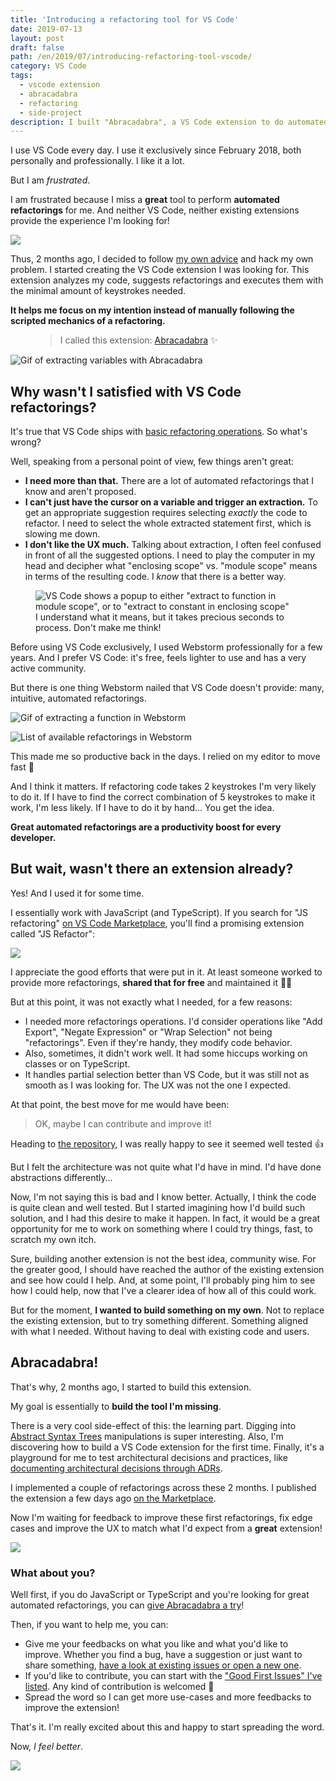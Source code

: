 ```yaml
---
title: 'Introducing a refactoring tool for VS Code'
date: 2019-07-13
layout: post
draft: false
path: /en/2019/07/introducing-refactoring-tool-vscode/
category: VS Code
tags:
  - vscode extension
  - abracadabra
  - refactoring
  - side-project
description: I built "Abracadabra", a VS Code extension to do automated refactorings.
---
```


I use VS Code every day. I use it exclusively since February 2018, both personally and professionally. I like it a lot.

But I am _frustrated_.

I am frustrated because I miss a **great** tool to perform **automated refactorings** for me. And neither VS Code, neither existing extensions provide the experience I'm looking for!

![](./frustrated.gif)

Thus, 2 months ago, I decided to follow [my own advice](/en/2019/06/drawing-git-graphs-browser/) and hack my own problem. I started creating the VS Code extension I was looking for. This extension analyzes my code, suggests refactorings and executes them with the minimal amount of keystrokes needed.

**It helps me focus on my intention instead of manually following the scripted mechanics of a refactoring.**

<figure>
  <blockquote>
    <p>I called this extension: <a href="https://marketplace.visualstudio.com/items?itemName=nicoespeon.abracadabra">Abracadabra</a> ✨</p>
  </blockquote>
</figure>

![Gif of extracting variables with Abracadabra](./abracadabra-demo.gif)

## Why wasn't I satisfied with VS Code refactorings?

It's true that VS Code ships with [basic refactoring operations](https://code.visualstudio.com/docs/editor/refactoring). So what's wrong?

Well, speaking from a personal point of view, few things aren't great:

- **I need more than that.** There are a lot of automated refactorings that I know and aren't proposed.
- **I can't just have the cursor on a variable and trigger an extraction.** To get an appropriate suggestion requires selecting _exactly_ the code to refactor. I need to select the whole extracted statement first, which is slowing me down.
- **I don't like the UX much.** Talking about extraction, I often feel confused in front of all the suggested options. I need to play the computer in my head and decipher what "enclosing scope" vs. "module scope" means in terms of the resulting code. I _know_ that there is a better way.

<figure>
  <img src="./confusing-vscode-extraction.png" alt='VS Code shows a popup to either "extract to function in module scope", or to "extract to constant in enclosing scope"'>
  <figcaption>I understand what it means, but it takes precious seconds to process. Don't make me think!</figcaption>
</figure>

Before using VS Code exclusively, I used Webstorm professionally for a few years. And I prefer VS Code: it's free, feels lighter to use and has a very active community.

But there is one thing Webstorm nailed that VS Code doesn't provide: many, intuitive, automated refactorings.

![Gif of extracting a function in Webstorm](./extract-function-webstorm.gif)

![List of available refactorings in Webstorm](./webstorm-list-refactorings.png)

This made me so productive back in the days. I relied on my editor to move fast 🏇

And I think it matters. If refactoring code takes 2 keystrokes I'm very likely to do it. If I have to find the correct combination of 5 keystrokes to make it work, I'm less likely. If I have to do it by hand… You get the idea.

**Great automated refactorings are a productivity boost for every developer.**

## But wait, wasn't there an extension already?

Yes! And I used it for some time.

I essentially work with JavaScript (and TypeScript). If you search for "JS refactoring" [on VS Code Marketplace](https://marketplace.visualstudio.com/search?term=js%20refactoring&target=VSCode&category=All%20categories&sortBy=Relevance), you'll find a promising extension called "JS Refactor":

![](./marketplace-js-refactoring.png)

I appreciate the good efforts that were put in it. At least someone worked to provide more refactorings, **shared that for free** and maintained it 👏👏

But at this point, it was not exactly what I needed, for a few reasons:

- I needed more refactorings operations. I'd consider operations like "Add Export", "Negate Expression" or "Wrap Selection" not being "refactorings". Even if they're handy, they modify code behavior.
- Also, sometimes, it didn't work well. It had some hiccups working on classes or on TypeScript.
- It handles partial selection better than VS Code, but it was still not as smooth as I was looking for. The UX was not the one I expected.

At that point, the best move for me would have been:

> OK, maybe I can contribute and improve it!

Heading to [the repository](https://github.com/cmstead/js-refactor), I was really happy to see it seemed well tested 👍

But I felt the architecture was not quite what I'd have in mind. I'd have done abstractions differently…

Now, I'm not saying this is bad and I know better. Actually, I think the code is quite clean and well tested. But I started imagining how I'd build such solution, and I had this desire to make it happen. In fact, it would be a great opportunity for me to work on something where I could try things, fast, to scratch my own itch.

Sure, building another extension is not the best idea, community wise. For the greater good, I should have reached the author of the existing extension and see how could I help. And, at some point, I'll probably ping him to see how I could help, now that I've a clearer idea of how all of this could work.

But for the moment, **I wanted to build something on my own**. Not to replace the existing extension, but to try something different. Something aligned with what I needed. Without having to deal with existing code and users.

## Abracadabra!

That's why, 2 months ago, I started to build this extension.

My goal is essentially to **build the tool I'm missing**.

There is a very cool side-effect of this: the learning part. Digging into [Abstract Syntax Trees](https://en.wikipedia.org/wiki/Abstract_syntax_tree) manipulations is super interesting. Also, I'm discovering how to build a VS Code extension for the first time. Finally, it's a playground for me to test architectural decisions and practices, like [documenting architectural decisions through ADRs](https://github.com/nicoespeon/abracadabra/tree/master/docs/adr).

I implemented a couple of refactorings across these 2 months. I published the extension a few days ago [on the Marketplace](https://marketplace.visualstudio.com/items?itemName=nicoespeon.abracadabra).

Now I'm waiting for feedback to improve these first refactorings, fix edge cases and improve the UX to match what I'd expect from a **great** extension!

![](./magic.gif)

### What about you?

Well first, if you do JavaScript or TypeScript and you're looking for great automated refactorings, you can [give Abracadabra a try](https://marketplace.visualstudio.com/items?itemName=nicoespeon.abracadabra)!

Then, if you want to help me, you can:

- Give me your feedbacks on what you like and what you'd like to improve. Whether you find a bug, have a suggestion or just want to share something, [have a look at existing issues or open a new one](https://github.com/nicoespeon/abracadabra/issues).
- If you'd like to contribute, you can start with the ["Good First Issues" I've listed](https://github.com/nicoespeon/abracadabra/issues?q=is%3Aissue+is%3Aopen+label%3A%22%3Awave%3A+Good+first+issue%22). Any kind of contribution is welcomed 🙂
- Spread the word so I can get more use-cases and more feedbacks to improve the extension!

That's it. I'm really excited about this and happy to start spreading the word.

Now, _I feel better_.

![](./thumbs-up.gif)
